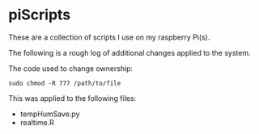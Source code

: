 # piScripts
These are a collection of scripts I use on my raspberry Pi(s). 

The following is a rough log of additional changes applied to the system.

The code used to change ownership:
```
sudo chmod -R 777 /path/to/file
```
This was applied to the following files:
  - tempHumSave.py
  - realtime.R
